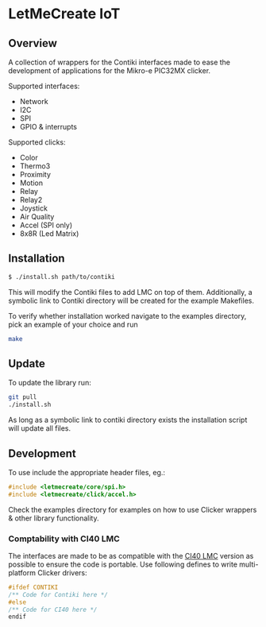 # LetMeCreate IoT

## Overview

A collection of wrappers for the Contiki interfaces made to ease the development of applications for the Mikro-e PIC32MX clicker.

Supported interfaces:
  - Network
  - I2C
  - SPI
  - GPIO & interrupts

Supported clicks:
  - Color
  - Thermo3
  - Proximity
  - Motion
  - Relay
  - Relay2
  - Joystick
  - Air Quality
  - Accel (SPI only)
  - 8x8R (Led Matrix)

## Installation

```sh
$ ./install.sh path/to/contiki
```

This will modify the Contiki files to add LMC on top of them. Additionally, a symbolic link to Contiki directory will be created for the example Makefiles.

To verify whether installation worked navigate to the examples directory, pick an example of your choice and run

```sh
make
```

## Update

To update the library run:

```sh
git pull
./install.sh
```

As long as a symbolic link to contiki directory exists the installation script will update all files.

## Development

To use include the appropriate header files, eg.:

```C
#include <letmecreate/core/spi.h>
#include <letmecreate/click/accel.h>
```

Check the examples directory for examples on how to use Clicker wrappers & other library functionality.

### Comptability with CI40 LMC

The interfaces are made to be as compatible with the [CI40 LMC](https://github.com/francois-berder/LetMeCreate) version as possible to ensure the code is portable. Use following defines to write multi-platform Clicker drivers:

```C
#ifdef CONTIKI
/** Code for Contiki here */
#else
/** Code for CI40 here */
endif
```
